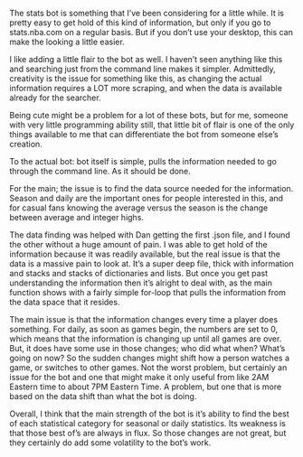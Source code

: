 The stats bot is something that I’ve been considering for a little while. It is
 pretty easy to get hold of this kind of information, but only if you go to
 stats.nba.com on a regular basis. But if you don’t use your desktop, this can
 make the looking a little easier.

I like adding a little flair to the bot as well. I haven’t seen anything like
this and searching just from the command line makes it simpler. Admittedly,
creativity is the issue for something like this, as changing the actual
information requires a LOT more scraping, and when the data is available
already for the searcher.

Being cute might be a problem for a lot of these bots, but for me, someone
with very little programming ability still, that little bit of flair is one
of the only things available to me that can differentiate the bot from someone
else’s creation.

To the actual bot: bot itself is simple, pulls the information needed to go
through the command line. As it should be done.

For the main; the issue is to find the data source needed for the information.
Season and daily are the important ones for people interested in this, and for
casual fans knowing the average versus the season is the change between average
and integer highs.

The data finding was helped with Dan getting the first .json file, and I found
the other without a huge amount of pain. I was able to get hold of the
information because it was readily available, but the real issue is that the
 data is a massive pain to look at. It’s a super deep file, thick with
 information and stacks and stacks of dictionaries and lists. But once you get
 past understanding the information then it’s alright to deal with, as the main
 function shows with a fairly simple for-loop that pulls the information from
 the data space that it resides.

The main issue is that the information changes every time a player does
something. For daily, as soon as games begin, the numbers are set to 0,
which means that the information is changing up until all games are over.
But, it does have some use in those changes; who did what when? What’s going
on now? So the sudden changes might shift how a person watches a game, or
switches to other games. Not the worst problem, but certainly an issue for the
bot and one that might make it only useful from like 2AM Eastern time to about
7PM Eastern Time. A problem, but one that is more based on the data shift than
what the bot is doing.

Overall, I think that the main strength of the bot is it’s ability to find the
 best of each statistical category for seasonal or daily statistics. Its
 weakness is that those best of’s are always in flux. So those changes are
 not great, but they certainly do add some volatility to the bot’s work.
